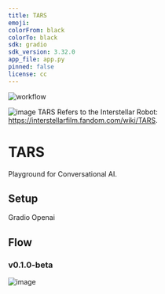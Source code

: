 ```yaml
---
title: TARS
emoji: 
colorFrom: black
colorTo: black
sdk: gradio
sdk_version: 3.32.0
app_file: app.py
pinned: false
license: cc
---
```

![workflow](https://github.com/franklinwillemen/TARS/actions/workflows/main.yml/badge.svg)

![image](https://github.com/franklinwillemen/TARS-AI/assets/101399113/bbb17f33-280e-4dc8-9f1f-5ce0bfcee16e)
TARS Refers to the Interstellar Robot: https://interstellarfilm.fandom.com/wiki/TARS.

# TARS
Playground for Conversational AI.

## Setup
Gradio
Openai

## Flow
### v0.1.0-beta
![image](https://github.com/franklinwillemen/TARS/assets/101399113/46ef002d-25a9-4fcd-8bca-c785c8c452cb)


